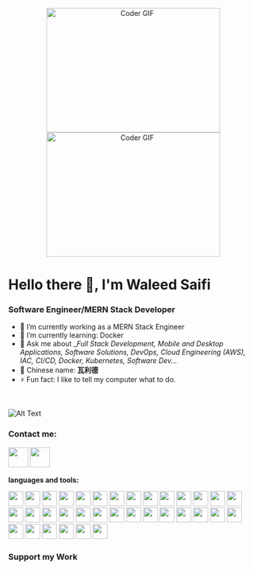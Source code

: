 <p align="center">
  <img alt="Coder GIF" height=250 width=350 src="https://magiccopy.xyz/assets/images/hadder.gif" />
  <br>
  <img alt="Coder GIF" height=250 width=350 src="https://images.squarespace-cdn.com/content/v1/5769fc401b631bab1addb2ab/1541580611624-TE64QGKRJG8SWAIUS7NS/ke17ZwdGBToddI8pDm48kPoswlzjSVMM-SxOp7CV59BZw-zPPgdn4jUwVcJE1ZvWQUxwkmyExglNqGp0IvTJZamWLI2zvYWH8K3-s_4yszcp2ryTI0HqTOaaUohrI8PI6FXy8c9PWtBlqAVlUS5izpdcIXDZqDYvprRqZ29Pw0o/coding-freak.gif" />
</p>





# Hello there 👋, I'm Waleed Saifi

### Software Engineer/MERN Stack Developer

- 🔭 I’m currently working as a MERN Stack Engineer 
- 🌱 I’m currently learning: Docker
- 💬 Ask me about __Full Stack Development, Mobile and Desktop Applications, Software Solutions, DevOps, Cloud Engineering (AWS), IAC, CI/CD, Docker, Kubernetes, Software Dev..._
- 🧧 Chinese name: __瓦利德__
- ⚡ Fun fact: I like to tell my computer what to do.

<br/>



![Alt Text](https://github-readme-streak-stats.herokuapp.com?user=WaleedSaifi0890&theme=tokyonight&hide_border=true)



### Contact me:

<a href="https://twitter.com/WaleedSaifi34"><img src="https://www.vectorlogo.zone/logos/twitter/twitter-icon.svg" width="40" height="40"/></a>
<a href="https://www.linkedin.com/in/javascript-web-developer/"><img src="https://www.vectorlogo.zone/logos/linkedin/linkedin-icon.svg" width="40" height="40"/></a>


**languages and tools:**  

<code><img height="30" src="https://cdn.jsdelivr.net/gh/devicons/devicon/icons/react/react-original.svg"></code>
<code><img height="30" src="https://cdn.jsdelivr.net/gh/devicons/devicon/icons/nextjs/nextjs-original-wordmark.svg"></code>
<code><img height="30" src="https://cdn.jsdelivr.net/gh/devicons/devicon/icons/vuejs/vuejs-original-wordmark.svg"></code>
<code><img height="30" src="https://cdn.jsdelivr.net/gh/devicons/devicon/icons/tailwindcss/tailwindcss-plain.svg"></code>
<code><img height="30" src="https://cdn.jsdelivr.net/gh/devicons/devicon/icons/materialui/materialui-original.svg"></code>
<code><img height="30" src="https://cdn.jsdelivr.net/gh/devicons/devicon/icons/ant-design/ant-design-original.svg"></code>
<code><img height="30" src="https://cdn.jsdelivr.net/gh/devicons/devicon/icons/javascript/javascript-original.svg"></code>
<code><img height="30" src="https://cdn.jsdelivr.net/gh/devicons/devicon/icons/typescript/typescript-original.svg"></code>
<code><img height="30" src="https://cdn.jsdelivr.net/gh/devicons/devicon/icons/sass/sass-original.svg"></code>
<code><img height="30" src="https://cdn.jsdelivr.net/gh/devicons/devicon/icons/redux/redux-original.svg"></code>
<code><img height="30" src="https://cdn.jsdelivr.net/gh/devicons/devicon/icons/nodejs/nodejs-original-wordmark.svg"></code>
<code><img height="30" src="https://cdn.jsdelivr.net/gh/devicons/devicon/icons/mongodb/mongodb-original-wordmark.svg"></code>
<code><img height="30" src="https://cdn.jsdelivr.net/gh/devicons/devicon/icons/nestjs/nestjs-plain.svg"></code>
<code><img height="30" src="https://cdn.jsdelivr.net/gh/devicons/devicon/icons/sqlite/sqlite-original.svg"></code>
<code><img height="30" src="https://cdn.jsdelivr.net/gh/devicons/devicon/icons/postgresql/postgresql-original-wordmark.svg"></code>
<code><img height="30" src="https://cdn.jsdelivr.net/gh/devicons/devicon/icons/express/express-original-wordmark.svg"></code>
<code><img height="30" src="https://www.algolia.com/static_assets/images/press/downloads/search-by-algolia.svg"></code>
<code><img height="30" src="https://cdn.jsdelivr.net/gh/devicons/devicon/icons/elasticsearch/elasticsearch-original-wordmark.svg"></code>
<code><img height="30" src="https://cdn.jsdelivr.net/gh/devicons/devicon/icons/graphql/graphql-plain.svg"></code>
<code><img height="30" src="https://cdn.jsdelivr.net/gh/devicons/devicon/icons/vite/vite-original.svg"></code>
<code><img height="30" src="https://cdn.jsdelivr.net/gh/devicons/devicon/icons/bootstrap/bootstrap-plain.svg"></code>
<code><img height="30" src="https://cdn.jsdelivr.net/gh/devicons/devicon/icons/chakraui/chakraui-plain.svg"></code>
<code><img height="30" src="https://cdn.jsdelivr.net/gh/devicons/devicon/icons/react/react-original.svg"></code>
<code><img height="30" src="https://cdn.jsdelivr.net/gh/devicons/devicon/icons/chrome/chrome-original.svg"></code>
<code><img height="30" src="https://cdn.jsdelivr.net/gh/devicons/devicon/icons/python/python-original.svg"></code>
<code><img height="30" src="https://cdn.jsdelivr.net/gh/devicons/devicon/icons/webrtc/webrtc-original.svg"></code>
<code><img height="30" src="https://cdn.jsdelivr.net/gh/devicons/devicon/icons/socketio/socketio-original.svg"></code>
<code><img height="30" src="https://cdn.jsdelivr.net/gh/devicons/devicon/icons/payment/payment-original.svg"></code>
<code><img height="30" src="https://www.datocms-assets.com/press/logo-2f8b8f2a3a20002e3f22fde29b5c054c13f360bc26078e1d7ec2b1be6789784b.svg"></code>
<code><img height="30" src="https://cdn.jsdelivr.net/gh/devicons/devicon/icons/webhooks/webhooks-original.svg"></code>
<code><img height="30" src="https://cdn.jsdelivr.net/gh/devicons/devicon/icons/aws/aws-original-wordmark.svg"></code>
<code><img height="30" src="https://cdn.jsdelivr.net/gh/devicons/devicon/icons/heroku/heroku-original-wordmark.svg"></code>
<code><img height="30" src="https://www.strapi.io/assets/strapi-logo-dark.svg"></code>
<code><img height="30" src="https://cdn.jsdelivr.net/gh/devicons/devicon/icons/contentful/contentful-plain.svg"></code>



</table>




### Support my Work




